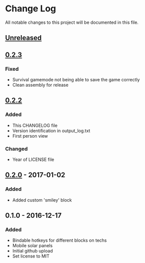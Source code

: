 [Unreleased]: https://github.com/maritaria/terratech-mod/compare/v0.2.3...HEAD
[0.2.3]: https://github.com/maritaria/terratech-mod/compare/v0.2.2...v0.2.3
[0.2.2]: https://github.com/maritaria/terratech-mod/compare/v0.2.0...v0.2.2
[0.2.0]: https://github.com/maritaria/terratech-mod/compare/v0.1.0...v0.2.0

# Change Log
All notable changes to this project will be documented in this file.

## [Unreleased]

## [0.2.3]
### Fixed
- Survival gamemode not being able to save the game correctly
- Clean assembly for release

## [0.2.2]
### Added
- This CHANGELOG file
- Version identification in output_log.txt
- First person view

### Changed
- Year of LICENSE file

## [0.2.0] - 2017-01-02
### Added
- Added custom 'smiley' block

## 0.1.0 - 2016-12-17
### Added
- Bindable hotkeys for different blocks on techs
- Mobile solar panels
- Initial github upload
- Set license to MIT
